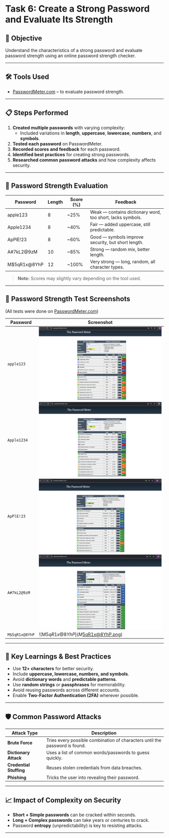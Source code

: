 # Task 6: Create a Strong Password and Evaluate Its Strength

## 📌 Objective
Understand the characteristics of a strong password and evaluate password strength using an online password strength checker.

---

## 🛠 Tools Used
- [PasswordMeter.com](https://passwordmeter.com) – to evaluate password strength.

---

## 📋 Steps Performed

1. **Created multiple passwords** with varying complexity:
   - Included variations in **length**, **uppercase**, **lowercase**, **numbers**, and **symbols**.
2. **Tested each password** on PasswordMeter.
3. **Recorded scores and feedback** for each password.
4. **Identified best practices** for creating strong passwords.
5. **Researched common password attacks** and how complexity affects security.

---

## 🔐 Password Strength Evaluation

| Password       | Length | Score (%) | Feedback |
|----------------|--------|-----------|----------|
| apple123     | 8      | ~25%      | Weak — contains dictionary word, too short, lacks symbols. |
| Apple1234    | 8      | ~40%      | Fair — added uppercase, still predictable. |
| ApPlE!23     | 8      | ~60%      | Good — symbols improve security, but short length. |
| A#7kL2@9zM   | 10     | ~85%      | Strong — random mix, better length. |
| M$5qR1x@8YhP | 12     | ~100%     | Very strong — long, random, all character types. |

> **Note:** Scores may slightly vary depending on the tool used.

---

## 📸 Password Strength Test Screenshots  
(All tests were done on [PasswordMeter.com](https://passwordmeter.com))  

| Password         | Screenshot |
|------------------|------------|
| `apple123`       | ![apple123](apple123.png) |
| `Apple1234`      | ![Apple1234](Apple1234.png) |
| `ApPlE!23`       | ![ApPlE!23](ApPlE!23.png) |
| `A#7kL2@9zM`     | ![A#7kL2@9zM](A%237kL2%409zM.png) |
| `M$5qR1x@8YhP`   | ![M$5qR1x@8YhP](M$5qR1x@8YhP.png) |

---

## 🧠 Key Learnings & Best Practices

- Use **12+ characters** for better security.
- Include **uppercase, lowercase, numbers, and symbols**.
- Avoid **dictionary words** and **predictable patterns**.
- Use **random strings** or **passphrases** for memorability.
- Avoid reusing passwords across different accounts.
- Enable **Two-Factor Authentication (2FA)** wherever possible.

---

## 🛡 Common Password Attacks

| Attack Type         | Description |
|---------------------|-------------|
| **Brute Force**     | Tries every possible combination of characters until the password is found. |
| **Dictionary Attack** | Uses a list of common words/passwords to guess quickly. |
| **Credential Stuffing** | Reuses stolen credentials from data breaches. |
| **Phishing**        | Tricks the user into revealing their password. |

---

## 📈 Impact of Complexity on Security
- **Short + Simple passwords** can be cracked within seconds.
- **Long + Complex passwords** can take years or centuries to crack.
- Password **entropy** (unpredictability) is key to resisting attacks.

---

